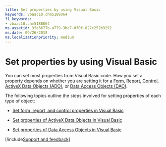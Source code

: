 ```yaml
---
title: Set properties by using Visual Basic
keywords: vbaac10.chm5188064
f1_keywords:
- vbaac10.chm5188064
ms.assetid: 3fa3677b-a779-3bc7-0f0f-827c252b3292
ms.date: 09/26/2018
ms.localizationpriority: medium
---
```



# Set properties by using Visual Basic

You can set most properties from Visual Basic code. How you set a property depends on whether you are setting it for a [Form](../../../api/Access.Form.md), [Report](../../../api/Access.Report.md), [Control](../../../api/Access.Control.md), [ActiveX Data Objects (ADO)](activex-data-objects-ado.md), or [Data Access Objects (DAO)](data-access-objects-dao.md). 

The following topics outline the steps involved for setting properties of each type of object:

- [Set form, report, and control properties in Visual Basic](set-form-report-and-control-properties-in-visual-basic.md)

- [Set properties of ActiveX Data Objects in Visual Basic](../ActiveX-Data-Objects/set-properties-of-activex-data-objects-in-visual-basic.md)

- [Set properties of Data Access Objects in Visual Basic](../Data-Access-Objects/set-properties-of-data-access-objects-in-visual-basic.md)

[!include[Support and feedback](~/includes/feedback-boilerplate.md)]